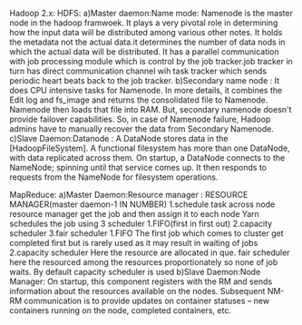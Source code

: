 Hadoop 2.x: HDFS: a)Master daemon:Name mode: Namenode is the master node in the hadoop framwoek. It plays a very pivotal role in determining how the input data will be distributed among various other notes. It holds the metadata not the actual data.it determines the number of data nods in which the actual data will be distributed. It has a parallel communication with job processing module which is control by the job tracker.job tracker in turn has direct communication channel wih task tracker which sends periodic heart beats back to the job tracker.
b)Secondary name node : It does CPU intensive tasks for Namenode. In more details, it combines the Edit log and fs_image and returns the consolidated file to Namenode. Namenode then loads that file into RAM. But, secondary namenode doesn't provide failover capabilities.  So, in case of Namenode failure, Hadoop admins have to manually recover the data from Secondary Namenode.
c)Slave Daemon:Datanode : A DataNode stores data in the [HadoopFileSystem]. A functional filesystem has more than one DataNode, with data replicated across them.
On startup, a DataNode connects to the NameNode; spinning until that service comes up. It then responds to requests from the NameNode for filesystem operations.

MapReduce: a)Master Daemon:Resource manager :  RESOURCE MANAGER(master daemon-1 IN NUMBER) 1.schedule task across node resource manager get the job and then assign it to each node Yarn schedules the job using 3 scheduler 1.FIFO(first in first out) 2.capacity scheduler 3.fair scheduler 1.FIFO The first job which comes to cluster get completed first but is rarely used as it may result in waiting of jobs 2.capacity scheduler Here the resource are allocated in que. fair scheduler here the resourced among the resources proportionately so none of job waits. By default capacity scheduler is used
b)Slave Daemon:Node Manager: On startup, this component registers with the RM and sends information about the resources available on the nodes. Subsequent NM-RM communication is to provide updates on container statuses – new containers running on the node, completed containers, etc.
